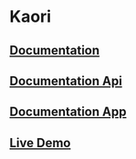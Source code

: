 # Kaori

## [Documentation](kaori-doc/README.md)


## [Documentation Api](kaori-api/README.md)

## [Documentation App](kaori-app/README.md)

## [Live Demo](http://kaori.surge.sh/)
